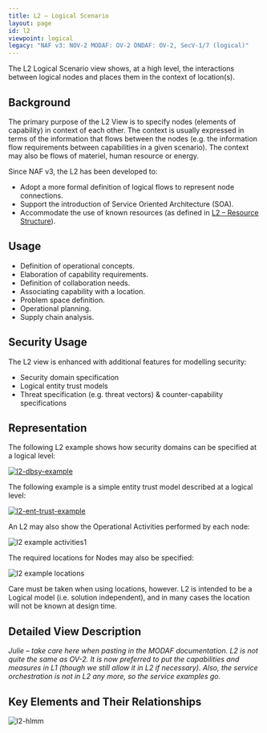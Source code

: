 ```yaml
---
title: L2 – Logical Scenario
layout: page
id: l2
viewpoint: logical
legacy: "NAF v3: NOV-2 MODAF: OV-2 DNDAF: OV-2, SecV-1/7 (logical)"
---
```



The L2 Logical Scenario view shows, at a high level, the interactions
between logical nodes and places them in the context of location(s).

## Background

The primary purpose of the L2 View is to specify nodes (elements of
capability) in context of each other. The context is usually expressed
in terms of the information that flows between the nodes (e.g. the
information flow requirements between capabilities in a given scenario).
The context may also be flows of materiel, human resource or energy.

Since NAF v3, the L2 has been developed to:

* Adopt a more formal definition of logical flows to represent node connections.
* Support the introduction of Service Oriented Architecture (SOA).
* Accommodate the use of known resources (as defined in [L2 – Resource Structure](l2.html)).

## Usage

* Definition of operational concepts.
* Elaboration of capability requirements.
* Definition of collaboration needs.
* Associating capability with a location.
* Problem space definition.
* Operational planning.
* Supply chain analysis.

## Security Usage

The L2 view is enhanced with additional features for modelling security:

* Security domain specification
* Logical entity trust models
* Threat specification (e.g. threat vectors) & counter-capability specifications

## Representation

The following L2 example shows how security domains can be specified at
a logical level:

[![l2-dbsy-example](http://nafdocs.org/wp-content/uploads/2013/06/l2-dbsy-example.svg)](http://nafdocs.org/wp-content/uploads/2013/06/l2-dbsy-example.svg)

The following example is a simple entity trust model described at a logical level:

[![l2-ent-trust-example](http://nafdocs.org/wp-content/uploads/2013/06/l2-ent-trust-example.svg)](http://nafdocs.org/wp-content/uploads/2013/06/l2-ent-trust-example.svg)

An L2 may also show the Operational Activities performed by each node:

![l2 example activities1](http://nafdocs.org/wp-content/uploads/2013/06/l2-example-activities-1.png)

The required locations for Nodes may also be specified:

![l2 example locations](http://nafdocs.org/wp-content/uploads/2013/06/l2-example-locations.png)

Care must be taken when using locations, however. L2 is intended to be
a Logical model (i.e. solution independent), and in many cases the
location will not be known at design time.

## Detailed View Description

*Julie – take care here when pasting in the MODAF documentation. L2
is not quite the same as OV-2. It is now preferred to put the
capabilities and measures in L1 (though we still allow it in L2 if
necessary). Also, the service orchestration is not in L2 any more, so
the service examples go.*

## Key Elements and Their Relationships

![l2-hlmm](http://nafdocs.org/wp-content/uploads/2013/06/l2-hlmm.png)



